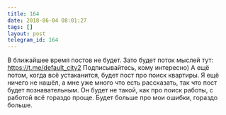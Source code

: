 ```yaml
---
title: 164
date: 2018-06-04 08:01:27
tags: []
layout: post
telegram_id: 164
---
```


В ближайшее время постов не будет. Зато будет поток мыслей тут:
<https://t.me/default_city2>
Подписывайтесь, кому интересно)
А ещё потом, когда всё устаканится, будет пост про поиск квартиры. Я ещё ничего не нашёл, а мне уже много что есть рассказать, так что пост будет познавательным. Он будет не такой, как про поиск работы, с работой всё гораздо проще. Будет больше про мои ошибки, гораздо больше.
